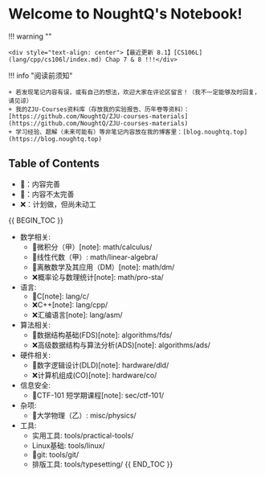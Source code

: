 # Welcome to NoughtQ's Notebook!

!!! warning ""

    <div style="text-align: center">【最近更新 8.1】[CS106L](lang/cpp/cs106l/index.md) Chap 7 & 8 !!!</div>

!!! info "阅读前须知"

    + 若发现笔记内容有误，或有自己的想法，欢迎大家在评论区留言！（我不一定能够及时回复，请见谅）
    + 我的ZJU-Courses资料库（存放我的实验报告、历年卷等资料）：[https://github.com/NoughtQ/ZJU-courses-materials](https://github.com/NoughtQ/ZJU-courses-materials)
    + 学习经验、题解（未来可能有）等非笔记内容放在我的博客里：[blog.noughtq.top](https://blog.noughtq.top)

## Table of Contents

+ :diamond_shape_with_a_dot_inside:：内容完善
+ :crystal_ball:：内容不太完善
+ :x:：计划做，但尚未动工

{{ BEGIN_TOC }}
- 数学相关:
    - 🔮微积分（甲）[note]: math/calculus/
    - 🔮线性代数（甲）: math/linear-algebra/
    - 💠离散数学及其应用（DM）[note]: math/dm/
    - ❌概率论与数理统计[note]: math/pro-sta/
- 语言:
    - 🔮C[note]: lang/c/
    - ❌C++[note]: lang/cpp/
    - ❌汇编语言[note]: lang/asm/
- 算法相关:
    - 💠数据结构基础(FDS)[note]: algorithms/fds/
    - ❌高级数据结构与算法分析(ADS)[note]: algorithms/ads/
- 硬件相关:
    - 💠数字逻辑设计(DLD)[note]: hardware/dld/
    - ❌计算机组成(CO)[note]: hardware/co/
- 信息安全:
    - 🔮CTF-101 短学期课程[note]: sec/ctf-101/
- 杂项:
    - 🔮大学物理（乙）: misc/physics/
- 工具:
    - 实用工具: tools/practical-tools/
    - Linux基础: tools/linux/
    - 🔮git: tools/git/
    - 排版工具: tools/typesetting/
{{ END_TOC }}






